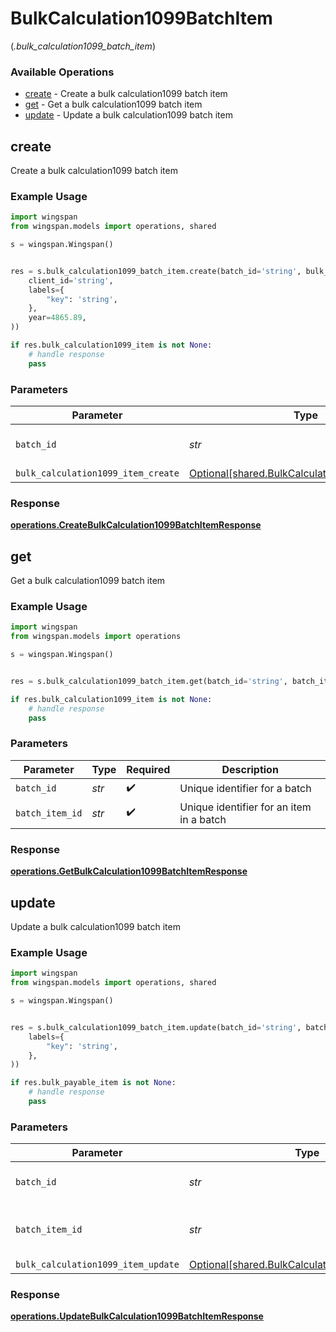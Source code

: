 # BulkCalculation1099BatchItem
(*.bulk_calculation1099_batch_item*)

### Available Operations

* [create](#create) - Create a bulk calculation1099 batch item
* [get](#get) - Get a bulk calculation1099 batch item
* [update](#update) - Update a bulk calculation1099 batch item

## create

Create a bulk calculation1099 batch item

### Example Usage

```python
import wingspan
from wingspan.models import operations, shared

s = wingspan.Wingspan()


res = s.bulk_calculation1099_batch_item.create(batch_id='string', bulk_calculation1099_item_create=shared.BulkCalculation1099ItemCreate(
    client_id='string',
    labels={
        "key": 'string',
    },
    year=4865.89,
))

if res.bulk_calculation1099_item is not None:
    # handle response
    pass
```

### Parameters

| Parameter                                                                                              | Type                                                                                                   | Required                                                                                               | Description                                                                                            |
| ------------------------------------------------------------------------------------------------------ | ------------------------------------------------------------------------------------------------------ | ------------------------------------------------------------------------------------------------------ | ------------------------------------------------------------------------------------------------------ |
| `batch_id`                                                                                             | *str*                                                                                                  | :heavy_check_mark:                                                                                     | Unique identifier for a batch                                                                          |
| `bulk_calculation1099_item_create`                                                                     | [Optional[shared.BulkCalculation1099ItemCreate]](../../models/shared/bulkcalculation1099itemcreate.md) | :heavy_minus_sign:                                                                                     | N/A                                                                                                    |


### Response

**[operations.CreateBulkCalculation1099BatchItemResponse](../../models/operations/createbulkcalculation1099batchitemresponse.md)**


## get

Get a bulk calculation1099 batch item

### Example Usage

```python
import wingspan
from wingspan.models import operations

s = wingspan.Wingspan()


res = s.bulk_calculation1099_batch_item.get(batch_id='string', batch_item_id='string')

if res.bulk_calculation1099_item is not None:
    # handle response
    pass
```

### Parameters

| Parameter                                | Type                                     | Required                                 | Description                              |
| ---------------------------------------- | ---------------------------------------- | ---------------------------------------- | ---------------------------------------- |
| `batch_id`                               | *str*                                    | :heavy_check_mark:                       | Unique identifier for a batch            |
| `batch_item_id`                          | *str*                                    | :heavy_check_mark:                       | Unique identifier for an item in a batch |


### Response

**[operations.GetBulkCalculation1099BatchItemResponse](../../models/operations/getbulkcalculation1099batchitemresponse.md)**


## update

Update a bulk calculation1099 batch item

### Example Usage

```python
import wingspan
from wingspan.models import operations, shared

s = wingspan.Wingspan()


res = s.bulk_calculation1099_batch_item.update(batch_id='string', batch_item_id='string', bulk_calculation1099_item_update=shared.BulkCalculation1099ItemUpdate(
    labels={
        "key": 'string',
    },
))

if res.bulk_payable_item is not None:
    # handle response
    pass
```

### Parameters

| Parameter                                                                                              | Type                                                                                                   | Required                                                                                               | Description                                                                                            |
| ------------------------------------------------------------------------------------------------------ | ------------------------------------------------------------------------------------------------------ | ------------------------------------------------------------------------------------------------------ | ------------------------------------------------------------------------------------------------------ |
| `batch_id`                                                                                             | *str*                                                                                                  | :heavy_check_mark:                                                                                     | Unique identifier for a batch                                                                          |
| `batch_item_id`                                                                                        | *str*                                                                                                  | :heavy_check_mark:                                                                                     | Unique identifier for an item in a batch                                                               |
| `bulk_calculation1099_item_update`                                                                     | [Optional[shared.BulkCalculation1099ItemUpdate]](../../models/shared/bulkcalculation1099itemupdate.md) | :heavy_minus_sign:                                                                                     | N/A                                                                                                    |


### Response

**[operations.UpdateBulkCalculation1099BatchItemResponse](../../models/operations/updatebulkcalculation1099batchitemresponse.md)**

